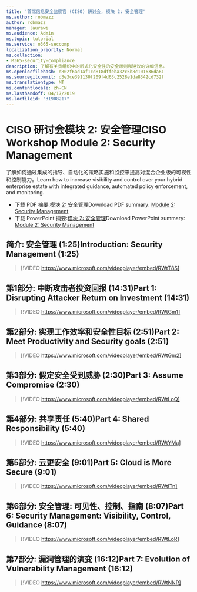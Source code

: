 ```yaml
---
title: '首席信息安全监察官 (CISO) 研讨会, 模块 2: 安全管理'
ms.author: robmazz
author: robmazz
manager: laurawi
ms.audience: Admin
ms.topic: tutorial
ms.service: o365-seccomp
localization_priority: Normal
ms.collection:
- M365-security-compliance
description: 了解有关贵组织中的新式化安全性的安全原则和建议的详细信息。
ms.openlocfilehash: d802f6ad1af1cd818dffeba32c5b8c101636da61
ms.sourcegitcommit: d3e3ce391130f209f4d63c2528e1da8342cd732f
ms.translationtype: MT
ms.contentlocale: zh-CN
ms.lasthandoff: 04/17/2019
ms.locfileid: "31908217"
---
```

# <a name="ciso-workshop-module-2-security-management"></a><span data-ttu-id="99e82-103">CISO 研讨会模块 2: 安全管理</span><span class="sxs-lookup"><span data-stu-id="99e82-103">CISO Workshop Module 2: Security Management</span></span> 

<span data-ttu-id="99e82-104">了解如何通过集成的指导、自动化的策略实施和监控来提高对混合企业版的可视性和控制能力。</span><span class="sxs-lookup"><span data-stu-id="99e82-104">Learn how to increase visibility and control over your hybrid enterprise estate with integrated guidance, automated policy enforcement, and monitoring.</span></span>

- <span data-ttu-id="99e82-105">下载 PDF 摘要:[模块 2: 安全管理](media/ciso-workshop-2-security-management.pdf)</span><span class="sxs-lookup"><span data-stu-id="99e82-105">Download PDF summary: [Module 2: Security Management](media/ciso-workshop-2-security-management.pdf)</span></span>
- <span data-ttu-id="99e82-106">下载 PowerPoint 摘要:[模块 2: 安全管理](https://docs.microsoft.com/office365/securitycompliance/media/ciso-workshop-2-security-management.pptx)</span><span class="sxs-lookup"><span data-stu-id="99e82-106">Download PowerPoint summary: [Module 2: Security Management](https://docs.microsoft.com/office365/securitycompliance/media/ciso-workshop-2-security-management.pptx)</span></span>

## <a name="introduction-security-management-125"></a><span data-ttu-id="99e82-107">简介: 安全管理 (1:25)</span><span class="sxs-lookup"><span data-stu-id="99e82-107">Introduction: Security Management (1:25)</span></span>

> [!VIDEO https://www.microsoft.com/videoplayer/embed/RWtT8S]

## <a name="part-1-disrupting-attacker-return-on-investment-1431"></a><span data-ttu-id="99e82-108">第1部分: 中断攻击者投资回报 (14:31)</span><span class="sxs-lookup"><span data-stu-id="99e82-108">Part 1: Disrupting Attacker Return on Investment (14:31)</span></span>

> [!VIDEO https://www.microsoft.com/videoplayer/embed/RWtGm1]

## <a name="part-2-meet-productivity-and-security-goals-251"></a><span data-ttu-id="99e82-109">第2部分: 实现工作效率和安全性目标 (2:51)</span><span class="sxs-lookup"><span data-stu-id="99e82-109">Part 2: Meet Productivity and Security goals (2:51)</span></span>

> [!VIDEO https://www.microsoft.com/videoplayer/embed/RWtGm2]

## <a name="part-3-assume-compromise-230"></a><span data-ttu-id="99e82-110">第3部分: 假定安全受到威胁 (2:30)</span><span class="sxs-lookup"><span data-stu-id="99e82-110">Part 3: Assume Compromise (2:30)</span></span>

> [!VIDEO https://www.microsoft.com/videoplayer/embed/RWtLoQ]

## <a name="part-4-shared-responsibility-540"></a><span data-ttu-id="99e82-111">第4部分: 共享责任 (5:40)</span><span class="sxs-lookup"><span data-stu-id="99e82-111">Part 4: Shared Responsibility (5:40)</span></span>

> [!VIDEO https://www.microsoft.com/videoplayer/embed/RWtYMa]

## <a name="part-5-cloud-is-more-secure-901"></a><span data-ttu-id="99e82-112">第5部分: 云更安全 (9:01)</span><span class="sxs-lookup"><span data-stu-id="99e82-112">Part 5: Cloud is More Secure (9:01)</span></span>

> [!VIDEO https://www.microsoft.com/videoplayer/embed/RWtITn]

## <a name="part-6-security-management-visibility-control-guidance-807"></a><span data-ttu-id="99e82-113">第6部分: 安全管理: 可见性、控制、指南 (8:07)</span><span class="sxs-lookup"><span data-stu-id="99e82-113">Part 6: Security Management: Visibility, Control, Guidance (8:07)</span></span>

> [!VIDEO https://www.microsoft.com/videoplayer/embed/RWtLoR]

## <a name="part-7-evolution-of-vulnerability-management-1612"></a><span data-ttu-id="99e82-114">第7部分: 漏洞管理的演变 (16:12)</span><span class="sxs-lookup"><span data-stu-id="99e82-114">Part 7: Evolution of Vulnerability Management (16:12)</span></span>

> [!VIDEO https://www.microsoft.com/videoplayer/embed/RWtNNR]